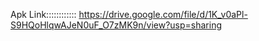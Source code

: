 Apk Link::::::::::::
https://drive.google.com/file/d/1K_v0aPl-S9HQoHlqwAJeN0uF_O7zMK9n/view?usp=sharing

